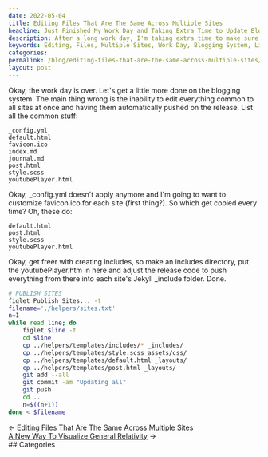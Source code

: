 ```yaml
---
date: 2022-05-04
title: Editing Files That Are The Same Across Multiple Sites
headline: Just Finished My Work Day and Taking Extra Time to Update Blogging System
description: After a long work day, I'm taking extra time to make sure my blogging system is up-to-date. I'm creating a list of common files to edit, as well as a list of files that need to be copied for each release. I'm also setting up an 'includes' directory and adjusting the release code to make sure everything is pushed properly. Ready to get your blogging system up-to-date? Read on to find out how!
keywords: Editing, Files, Multiple Sites, Work Day, Blogging System, List, Common Files, Edit, Copy, Release, Includes, Directory, Adjust, Push
categories: 
permalink: /blog/editing-files-that-are-the-same-across-multiple-sites/
layout: post
---
```



Okay, the work day is over. Let's get a little more done on the blogging
system. The main thing wrong is the inability to edit everything common to all
sites at once and having them automatically pushed on the release. List all the
common stuff:

    _config.yml
    default.html
    favicon.ico
    index.md
    journal.md
    post.html
    style.scss
    youtubePlayer.html

Okay, \_config.yml doesn't apply anymore and I'm going to want to customize
favicon.ico for each site (first thing?). So which get copied every time? Oh,
these do:

    default.html
    post.html
    style.scss
    youtubePlayer.html

Okay, get freer with creating includes, so make an includes directory, put the
youtubePlayer.htm in here and adjust the release code to push everything from
there into each site's Jekyll \_include folder. Done.

```bash
# PUBLISH SITES
figlet Publish Sites... -t
filename='./helpers/sites.txt'
n=1
while read line; do
    figlet $line -t
    cd $line
    cp ../helpers/templates/includes/* _includes/
    cp ../helpers/templates/style.scss assets/css/
    cp ../helpers/templates/default.html _layouts/
    cp ../helpers/templates/post.html _layouts/
    git add --all
    git commit -am "Updating all"
    git push
    cd ..
    n=$((n+1))
done < $filename
```
<div class="post-nav"><div class="post-nav-prev"><span class="arrow">&larr;&nbsp;</span><a href="/blog/editing-files-that-are-the-same-across-multiple-sites">Editing Files That Are The Same Across Multiple Sites</a></div><div class="post-nav-next"><a href="/blog/a-new-way-to-visualize-general-relativity">A New Way To Visualize General Relativity</a><span class="arrow">&nbsp;&rarr;</span></div></div>
## Categories

<ul></ul>
